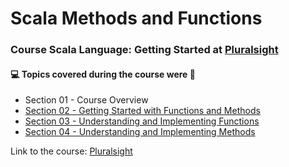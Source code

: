 # Scala Methods and Functions
### Course Scala Language: Getting Started at [Pluralsight](https://www.pluralsight.com/courses/scala-methods-functions)
#### :computer: Topics covered during the course were :rocket:
- Section 01 - Course Overview
- [Section 02 - Getting Started with Functions and Methods](https://github.com/romulovieira777/Scala_Methods_and_Functions/tree/main/Section%2002%20-%20Getting%20Started%20with%20Functions%20and%20Methods)
- [Section 03 - Understanding and Implementing Functions](https://github.com/romulovieira777/Scala_Methods_and_Functions/tree/main/Section%2003%20-%20Understanding%20and%20Implementing%20Functions)
- [Section 04 - Understanding and Implementing Methods](https://github.com/romulovieira777/Scala_Methods_and_Functions/tree/main/Section%2004%20-%20Understanding%20and%20Implementing%20Methods)

Link to the course: [Pluralsight](https://www.pluralsight.com/courses/scala-methods-functions)


